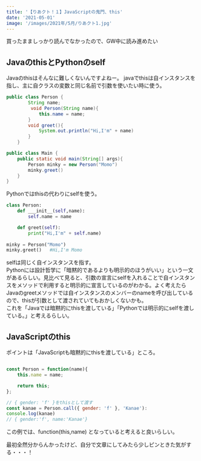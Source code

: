 ```yaml
---
title: '【りあクト！１】JavaScriptの鬼門、this'
date: '2021-05-01'
image: '/images/2021年/5月/りあクト1.jpg'
---
```


買ったまましっかり読んでなかったので、GW中に読み進めたい


## JavaのthisとPythonのself

Javaのthisはそんなに難しくないんですよねー。
javaでthisは自インスタンスを指し、主に自クラスの変数と同じ名前で引数を使いたい時に使う。

```java
public class Person {
        String name;
         void Person(String name){
            this.name = name;
        }
        void greet(){
            System.out.println("Hi,I'm" + name)
        }
    }

public class Main {
    public static void main(String[] args){
        Person minky = new Person("Momo")
        minky.greet()
    }
}

```
Pythonではthisの代わりにselfを使う。

```python
class Person:
    def ___init__(self,name):
        self.name = name

    def greet(self):
        print("Hi,I'm" + self.name)
    
minky = Person("Momo")
minky.greet()   #Hi,I'm Momo
```
selfは同じく自インスタンスを指す。<br/>
Pythonには設計哲学に「暗黙的であるよりも明示的のほうがいい」という一文があるらしい。見比べて見ると、引数の宣言にselfを入れることで自インスタンスをメソッドで利用すると明示的に宣言しているのがわかる。よく考えたらJavaのgreetメソッドでは自インスタンスのメンバーのnameを呼び出しているので、thisが引数として渡されていてもおかしくないかも。<br/>
これを「Javaでは暗黙的にthisを渡している」「Pythonでは明示的にselfを渡している。」と考えるらしい。

## JavaScriptのthis

ポイントは「JavaScriptも暗黙的にthisを渡している」ところ。

```javascript

const Person = function(name){
    this.name = name;

    return this;
};

// { gender: 'f' }をthisとして渡す
const kanae = Person.call({ gender: 'f' }, 'Kanae'):
console.log(kanae)  
// { gender:'f', name:'Kanae'}
```

この例では、function(this,name) となっていると考えると良いらしい。

最初全然分からんかったけど、自分で文章にしてみたら少しピンときた気がする・・・！